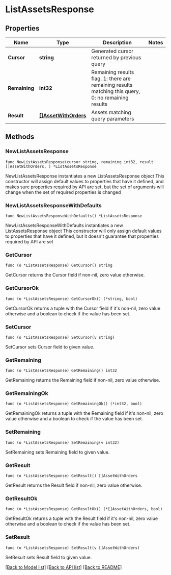 # ListAssetsResponse

## Properties

Name | Type | Description | Notes
------------ | ------------- | ------------- | -------------
**Cursor** | **string** | Generated cursor returned by previous query | 
**Remaining** | **int32** | Remaining results flag. 1: there are remaining results matching this query, 0: no remaining results | 
**Result** | [**[]AssetWithOrders**](AssetWithOrders.md) | Assets matching query parameters | 

## Methods

### NewListAssetsResponse

`func NewListAssetsResponse(cursor string, remaining int32, result []AssetWithOrders, ) *ListAssetsResponse`

NewListAssetsResponse instantiates a new ListAssetsResponse object
This constructor will assign default values to properties that have it defined,
and makes sure properties required by API are set, but the set of arguments
will change when the set of required properties is changed

### NewListAssetsResponseWithDefaults

`func NewListAssetsResponseWithDefaults() *ListAssetsResponse`

NewListAssetsResponseWithDefaults instantiates a new ListAssetsResponse object
This constructor will only assign default values to properties that have it defined,
but it doesn't guarantee that properties required by API are set

### GetCursor

`func (o *ListAssetsResponse) GetCursor() string`

GetCursor returns the Cursor field if non-nil, zero value otherwise.

### GetCursorOk

`func (o *ListAssetsResponse) GetCursorOk() (*string, bool)`

GetCursorOk returns a tuple with the Cursor field if it's non-nil, zero value otherwise
and a boolean to check if the value has been set.

### SetCursor

`func (o *ListAssetsResponse) SetCursor(v string)`

SetCursor sets Cursor field to given value.


### GetRemaining

`func (o *ListAssetsResponse) GetRemaining() int32`

GetRemaining returns the Remaining field if non-nil, zero value otherwise.

### GetRemainingOk

`func (o *ListAssetsResponse) GetRemainingOk() (*int32, bool)`

GetRemainingOk returns a tuple with the Remaining field if it's non-nil, zero value otherwise
and a boolean to check if the value has been set.

### SetRemaining

`func (o *ListAssetsResponse) SetRemaining(v int32)`

SetRemaining sets Remaining field to given value.


### GetResult

`func (o *ListAssetsResponse) GetResult() []AssetWithOrders`

GetResult returns the Result field if non-nil, zero value otherwise.

### GetResultOk

`func (o *ListAssetsResponse) GetResultOk() (*[]AssetWithOrders, bool)`

GetResultOk returns a tuple with the Result field if it's non-nil, zero value otherwise
and a boolean to check if the value has been set.

### SetResult

`func (o *ListAssetsResponse) SetResult(v []AssetWithOrders)`

SetResult sets Result field to given value.



[[Back to Model list]](../README.md#documentation-for-models) [[Back to API list]](../README.md#documentation-for-api-endpoints) [[Back to README]](../README.md)


